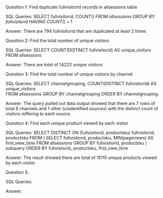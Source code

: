 Question 1: Find duplicate fullvisitorid records in allsessions table

SQL Queries:
SELECT fullvisitorid, COUNT(*)
FROM allsessions
GROUP BY fullvisitorid
HAVING COUNT(*) > 1

Answer: 
There are 794 fullvisitorid that are duplicated at least 2 times


Question 2: Find the total number of unique visitors

SQL Queries:
SELECT COUNT(DISTINCT fullvisitorid) AS unique_visitors
FROM allsessions

Answer:
There are total of 14223 unique visitors


Question 3: Find the total number of unique visitors by channel

SQL Queries:
SELECT channelgrouping,
		COUNT(DISTINCT fullvisitorid) AS unique_visitors	
FROM allsessions
GROUP BY channelgrouping
ORDER BY channelgrouping

Answer:
The query pulled out data output showed that there are 7 rows of total 6 channels and 1 other (unidentified sources) with the distinct count of visitors reffering to each source.


Question 4: Find each unique product viewed by each visitor

SQL Queries:
SELECT DISTINCT ON (fullvisitorid, productsku) fullvisitorid, 
	   productsku
FROM (
  SELECT fullvisitorid, 
		 productsku, 
		 MIN(pageviews) AS first_view_time
  FROM allsessions
  GROUP BY fullvisitorid, productsku
) subquery
ORDER BY fullvisitorid, productsku, first_view_time

Answer:
The result showed there are total of 15115 unique products viewed by each visitor


Question 5: 

SQL Queries:

Answer:
